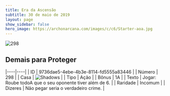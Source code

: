 ```yaml
---
title: Era da Ascensão
subtitle: 30 de maio de 2019
layout: page
show_sidebar: false
hero_image: https://archonarcana.com/images/c/c6/Starter-aoa.jpg
---
```


![298](https://cdn.keyforgegame.com/media/card_front/pt/435_298_R866R84J7FHJ_pt.png)

## Demais para Proteger

|----|----|
| ID | 9736dae5-4ebe-4b3e-8114-fd5555a83446 |
| Número | 298 |
| Casa | ![Shadows](https://archonarcana.com/images/thumb/e/ee/Shadows.png/22px-Shadows.png "Sombras") |
| Tipo | Ação |
| Bônus | 1A |
| Texto | Jogar: Roube todoA que o seu oponente tiver além de 6. |
| Raridade | Incomum |
| Dizeres | Não pegar seria o verdadeiro crime. |